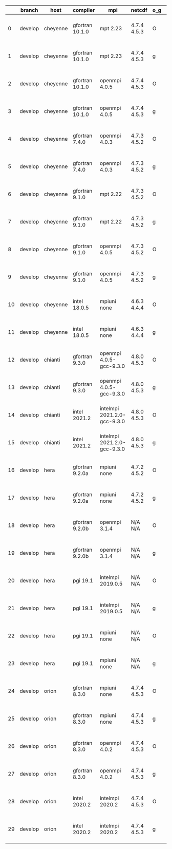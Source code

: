 |    | branch   | host     | compiler        | mpi                         | netcdf      | o_g   | os    | build   | u_pass   | u_fail   | s_pass   | s_fail   | e_pass   | e_fail   |   nuopc_pass |   nuopc_fail | artifacts_hash                                                                                                                                                        | modified                  |
|----|----------|----------|-----------------|-----------------------------|-------------|-------|-------|---------|----------|----------|----------|----------|----------|----------|--------------|--------------|-----------------------------------------------------------------------------------------------------------------------------------------------------------------------|---------------------------|
|  0 | develop  | cheyenne | gfortran 10.1.0 | mpt 2.23                    | 4.7.4 4.5.3 | O     | Linux | fail    | fail     | fail     | fail     | fail     | fail     | fail     |            0 |           50 | [artifacts](https://github.com/esmf-org/esmf-test-artifacts/tree/00c07ef820d8b7000a201734d443af2b72c4af63/develop/cheyenne/gfortran/10.1.0/O/mpt/2.23)                | 2022-04-13 15:10:16 -0600 |
|  1 | develop  | cheyenne | gfortran 10.1.0 | mpt 2.23                    | 4.7.4 4.5.3 | g     | Linux | fail    | fail     | fail     | fail     | fail     | fail     | fail     |            0 |           50 | [artifacts](https://github.com/esmf-org/esmf-test-artifacts/tree/9358512d6547a536afe327d09a9d5bd05efbe3c3/develop/cheyenne/gfortran/10.1.0/g/mpt/2.23)                | 2022-04-13 06:04:00 -0600 |
|  2 | develop  | cheyenne | gfortran 10.1.0 | openmpi 4.0.5               | 4.7.4 4.5.3 | O     | Linux | fail    | fail     | fail     | fail     | fail     | fail     | fail     |            0 |           50 | [artifacts](https://github.com/esmf-org/esmf-test-artifacts/tree/64636cbc22ed7b54d015fc6c2884687f79b5925e/develop/cheyenne/gfortran/10.1.0/O/openmpi/4.0.5)           | 2022-04-13 15:09:56 -0600 |
|  3 | develop  | cheyenne | gfortran 10.1.0 | openmpi 4.0.5               | 4.7.4 4.5.3 | g     | Linux | fail    | fail     | fail     | fail     | fail     | fail     | fail     |            0 |           50 | [artifacts](https://github.com/esmf-org/esmf-test-artifacts/tree/ef82b0a397755cc4e368af0dbf55b2b1dce4bc86/develop/cheyenne/gfortran/10.1.0/g/openmpi/4.0.5)           | 2022-04-13 06:06:31 -0600 |
|  4 | develop  | cheyenne | gfortran 7.4.0  | openmpi 4.0.3               | 4.7.3 4.5.2 | O     | Linux | fail    | fail     | fail     | fail     | fail     | fail     | fail     |            0 |           50 | [artifacts](https://github.com/esmf-org/esmf-test-artifacts/tree/3848f4aa3c4a383423fb15f14a6da2d5a1ab959b/develop/cheyenne/gfortran/7.4.0/O/openmpi/4.0.3)            | 2022-04-13 15:11:10 -0600 |
|  5 | develop  | cheyenne | gfortran 7.4.0  | openmpi 4.0.3               | 4.7.3 4.5.2 | g     | Linux | fail    | fail     | fail     | fail     | fail     | fail     | fail     |            0 |           50 | [artifacts](https://github.com/esmf-org/esmf-test-artifacts/tree/79b9270464103fdacbe95880b6610390e7d5221c/develop/cheyenne/gfortran/7.4.0/g/openmpi/4.0.3)            | 2022-04-13 15:15:58 -0600 |
|  6 | develop  | cheyenne | gfortran 9.1.0  | mpt 2.22                    | 4.7.3 4.5.2 | O     | Linux | fail    | fail     | fail     | fail     | fail     | fail     | fail     |            0 |           50 | [artifacts](https://github.com/esmf-org/esmf-test-artifacts/tree/ec982608b60668db3d0c55299495a86f5e6efdab/develop/cheyenne/gfortran/9.1.0/O/mpt/2.22)                 | 2022-04-13 15:09:18 -0600 |
|  7 | develop  | cheyenne | gfortran 9.1.0  | mpt 2.22                    | 4.7.3 4.5.2 | g     | Linux | fail    | fail     | fail     | fail     | fail     | fail     | fail     |            0 |           50 | [artifacts](https://github.com/esmf-org/esmf-test-artifacts/tree/e51f03f37f718262fa9d4c30a799259568ebf2d5/develop/cheyenne/gfortran/9.1.0/g/mpt/2.22)                 | 2022-04-13 06:02:55 -0600 |
|  8 | develop  | cheyenne | gfortran 9.1.0  | openmpi 4.0.5               | 4.7.3 4.5.2 | O     | Linux | fail    | fail     | fail     | fail     | fail     | fail     | fail     |            0 |           50 | [artifacts](https://github.com/esmf-org/esmf-test-artifacts/tree/eb5b25994531835a94d9e1697fd40f8007a1a77c/develop/cheyenne/gfortran/9.1.0/O/openmpi/4.0.5)            | 2022-04-13 15:11:45 -0600 |
|  9 | develop  | cheyenne | gfortran 9.1.0  | openmpi 4.0.5               | 4.7.3 4.5.2 | g     | Linux | fail    | fail     | fail     | fail     | fail     | fail     | fail     |            0 |           50 | [artifacts](https://github.com/esmf-org/esmf-test-artifacts/tree/3f7cdd9c56ce2d484fa63ce42f5509fbb1f0e111/develop/cheyenne/gfortran/9.1.0/g/openmpi/4.0.5)            | 2022-04-13 06:05:39 -0600 |
| 10 | develop  | cheyenne | intel 18.0.5    | mpiuni none                 | 4.6.3 4.4.4 | O     | Linux | fail    | fail     | fail     | fail     | fail     | fail     | fail     |            0 |           50 | [artifacts](https://github.com/esmf-org/esmf-test-artifacts/tree/83305214f3b7598417a05edc462a0feef8684f97/develop/cheyenne/intel/18.0.5/O/mpiuni/none)                | 2022-04-13 15:14:50 -0600 |
| 11 | develop  | cheyenne | intel 18.0.5    | mpiuni none                 | 4.6.3 4.4.4 | g     | Linux | fail    | fail     | fail     | fail     | fail     | fail     | fail     |            0 |           50 | [artifacts](https://github.com/esmf-org/esmf-test-artifacts/tree/026491673461d40c1ce0061692aa6311b9732091/develop/cheyenne/intel/18.0.5/g/mpiuni/none)                | 2022-04-13 06:04:32 -0600 |
| 12 | develop  | chianti  | gfortran 9.3.0  | openmpi 4.0.5-gcc-9.3.0     | 4.8.0 4.5.3 | O     | Linux | pass    | 13661    | 0        | 49       | 0        | 80       | 0        |           50 |            0 | [artifacts](https://github.com/esmf-org/esmf-test-artifacts/tree/ded4dfab485a812336a9aac974dab9784dff9a1c/develop/chianti/gfortran/9.3.0/O/openmpi/4.0.5-gcc-9.3.0)   | 2022-04-13 01:54:43 -0400 |
| 13 | develop  | chianti  | gfortran 9.3.0  | openmpi 4.0.5-gcc-9.3.0     | 4.8.0 4.5.3 | g     | Linux | pass    | 13661    | 0        | 49       | 0        | 80       | 0        |           50 |            0 | [artifacts](https://github.com/esmf-org/esmf-test-artifacts/tree/e8d87433db543f8279eed01ede58c61f36d64950/develop/chianti/gfortran/9.3.0/g/openmpi/4.0.5-gcc-9.3.0)   | 2022-04-13 02:54:06 -0400 |
| 14 | develop  | chianti  | intel 2021.2    | intelmpi 2021.2.0-gcc-9.3.0 | 4.8.0 4.5.3 | O     | Linux | pass    | 13661    | 0        | 49       | 0        | 80       | 0        |           50 |            0 | [artifacts](https://github.com/esmf-org/esmf-test-artifacts/tree/5e11126a4315562c9d900ea3b65ddce4992d5e0c/develop/chianti/intel/2021.2/O/intelmpi/2021.2.0-gcc-9.3.0) | 2022-04-13 02:27:47 -0400 |
| 15 | develop  | chianti  | intel 2021.2    | intelmpi 2021.2.0-gcc-9.3.0 | 4.8.0 4.5.3 | g     | Linux | pass    | 13661    | 0        | 49       | 0        | 80       | 0        |           50 |            0 | [artifacts](https://github.com/esmf-org/esmf-test-artifacts/tree/a3eb5adf79e83c9786193e1f4d3620dd438ee714/develop/chianti/intel/2021.2/g/intelmpi/2021.2.0-gcc-9.3.0) | 2022-04-13 03:28:24 -0400 |
| 16 | develop  | hera     | gfortran 9.2.0a | mpiuni none                 | 4.7.2 4.5.2 | O     | Linux | pass    | 12124    | 11       | 8        | 0        | 43       | 0        |            0 |           50 | [artifacts](https://github.com/esmf-org/esmf-test-artifacts/tree/38a54b0a43b472819c1ac6dac6577d822e4c661b/develop/hera/gfortran/9.2.0a/O/mpiuni/none)                 | 2022-04-13 06:16:56 +0000 |
| 17 | develop  | hera     | gfortran 9.2.0a | mpiuni none                 | 4.7.2 4.5.2 | g     | Linux | pass    | 12124    | 11       | 8        | 0        | 43       | 0        |            0 |           50 | [artifacts](https://github.com/esmf-org/esmf-test-artifacts/tree/d02b51cc3c1b95ab82b656b664f550f218153f5d/develop/hera/gfortran/9.2.0a/g/mpiuni/none)                 | 2022-04-13 06:27:55 +0000 |
| 18 | develop  | hera     | gfortran 9.2.0b | openmpi 3.1.4               | N/A N/A     | O     | Linux | pass    | 13661    | 0        | 49       | 0        | 80       | 0        |           50 |            0 | [artifacts](https://github.com/esmf-org/esmf-test-artifacts/tree/d02b51cc3c1b95ab82b656b664f550f218153f5d/develop/hera/gfortran/9.2.0b/O/openmpi/3.1.4)               | 2022-04-13 06:27:55 +0000 |
| 19 | develop  | hera     | gfortran 9.2.0b | openmpi 3.1.4               | N/A N/A     | g     | Linux | pass    | 13661    | 0        | 49       | 0        | 80       | 0        |           50 |            0 | [artifacts](https://github.com/esmf-org/esmf-test-artifacts/tree/a95c1f6b49efd8e7dba62d474d09a8576559fc2a/develop/hera/gfortran/9.2.0b/g/openmpi/3.1.4)               | 2022-04-13 06:40:28 +0000 |
| 20 | develop  | hera     | pgi 19.1        | intelmpi 2019.0.5           | N/A N/A     | O     | Linux | pass    | fail     | fail     | fail     | fail     | fail     | fail     |            0 |            0 | [artifacts](https://github.com/esmf-org/esmf-test-artifacts/tree/6c1093ae05e3b06f8b0ba23d3a9109c5e3395961/develop/hera/pgi/19.1/O/intelmpi/2019.0.5)                  | 2022-04-13 10:32:53 +0000 |
| 21 | develop  | hera     | pgi 19.1        | intelmpi 2019.0.5           | N/A N/A     | g     | Linux | pass    | fail     | fail     | fail     | fail     | fail     | fail     |            0 |            0 | [artifacts](https://github.com/esmf-org/esmf-test-artifacts/tree/e4d0b5ccbb6fbe565a91a255e1be5dd71614f29c/develop/hera/pgi/19.1/g/intelmpi/2019.0.5)                  | 2022-04-13 10:43:51 +0000 |
| 22 | develop  | hera     | pgi 19.1        | mpiuni none                 | N/A N/A     | O     | Linux | pass    | 11512    | 623      | 6        | 2        | 40       | 3        |            0 |           50 | [artifacts](https://github.com/esmf-org/esmf-test-artifacts/tree/074400f13d74b73289a1b5ad368c4bd65bc3f078/develop/hera/pgi/19.1/O/mpiuni/none)                        | 2022-04-13 07:56:24 +0000 |
| 23 | develop  | hera     | pgi 19.1        | mpiuni none                 | N/A N/A     | g     | Linux | pass    | 11512    | 623      | 4        | 4        | 40       | 3        |            0 |           50 | [artifacts](https://github.com/esmf-org/esmf-test-artifacts/tree/074400f13d74b73289a1b5ad368c4bd65bc3f078/develop/hera/pgi/19.1/g/mpiuni/none)                        | 2022-04-13 07:56:24 +0000 |
| 24 | develop  | orion    | gfortran 8.3.0  | mpiuni none                 | 4.7.4 4.5.3 | O     | Linux | pass    | 12124    | 11       | 8        | 0        | 43       | 0        |            0 |           50 | [artifacts](https://github.com/esmf-org/esmf-test-artifacts/tree/87725e8e9e4ff26d41492120d9a0421c3fa9af84/develop/orion/gfortran/8.3.0/O/mpiuni/none)                 | 2022-04-13 02:48:11 -0500 |
| 25 | develop  | orion    | gfortran 8.3.0  | mpiuni none                 | 4.7.4 4.5.3 | g     | Linux | pass    | 12124    | 11       | 8        | 0        | 43       | 0        |            0 |           50 | [artifacts](https://github.com/esmf-org/esmf-test-artifacts/tree/eb1b67b44d526f76077c7993883de7b0e1ba4715/develop/orion/gfortran/8.3.0/g/mpiuni/none)                 | 2022-04-13 02:56:28 -0500 |
| 26 | develop  | orion    | gfortran 8.3.0  | openmpi 4.0.2               | 4.7.4 4.5.3 | O     | Linux | pass    | 13661    | 0        | 49       | 0        | 80       | 0        |           50 |            0 | [artifacts](https://github.com/esmf-org/esmf-test-artifacts/tree/59c45aa4f46079481b9d961f03b6902ffae12c4f/develop/orion/gfortran/8.3.0/O/openmpi/4.0.2)               | 2022-04-13 03:29:09 -0500 |
| 27 | develop  | orion    | gfortran 8.3.0  | openmpi 4.0.2               | 4.7.4 4.5.3 | g     | Linux | pass    | 13661    | 0        | 49       | 0        | 80       | 0        |           50 |            0 | [artifacts](https://github.com/esmf-org/esmf-test-artifacts/tree/382e4b7198d01eab387096c5da7bd72aed759f33/develop/orion/gfortran/8.3.0/g/openmpi/4.0.2)               | 2022-04-13 03:36:07 -0500 |
| 28 | develop  | orion    | intel 2020.2    | intelmpi 2020.2             | 4.7.4 4.5.3 | O     | Linux | pass    | 13661    | 0        | 49       | 0        | 80       | 0        |           50 |            0 | [artifacts](https://github.com/esmf-org/esmf-test-artifacts/tree/e3378e521e00ce8d0a5b58db3cb808fb13429f29/develop/orion/intel/2020.2/O/intelmpi/2020.2)               | 2022-04-13 03:33:02 -0500 |
| 29 | develop  | orion    | intel 2020.2    | intelmpi 2020.2             | 4.7.4 4.5.3 | g     | Linux | pass    | 13661    | 0        | 49       | 0        | 80       | 0        |           50 |            0 | [artifacts](https://github.com/esmf-org/esmf-test-artifacts/tree/4e407d91ae37debbe6c074b432225c21255f9093/develop/orion/intel/2020.2/g/intelmpi/2020.2)               | 2022-04-13 03:31:38 -0500 |